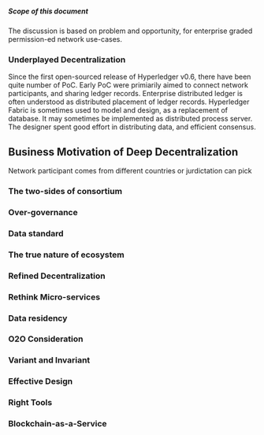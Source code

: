 ##### Scope of this document
The discussion is based on problem and opportunity, for enterprise graded permission-ed network use-cases. 

### Underplayed Decentralization  
Since the first open-sourced release of Hyperledger v0.6, there have been quite number of PoC. 
Early PoC were primiarily aimed to connect network participants, and sharing ledger records.
Enterprise distributed ledger is often understood as distributed placement of ledger records. 
Hyperledger Fabric is sometimes used to model and design, as a replacement
of database. It may sometimes be implemented as distributed process server. 
The designer spent good effort in distributing data, and efficient consensus.  

## Business Motivation of Deep Decentralization
Network participant comes from different countries or jurdictation can pick 

### The two-sides of consortium 

### Over-governance

### Data standard

### The true nature of ecosystem

### Refined Decentralization

### Rethink Micro-services

### Data residency

### O2O Consideration

### Variant and Invariant

### Effective Design

### Right Tools

### Blockchain-as-a-Service
